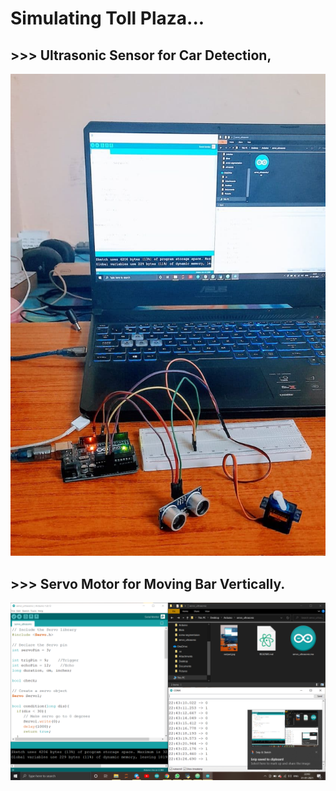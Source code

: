 # Simulating Toll Plaza...

## >>> Ultrasonic Sensor for Car Detection,

[![ss](output.jpg)](servo_ultrasonic.ino)

## >>> Servo Motor for Moving Bar Vertically.

[![output](Screenshot.png)](servo_ultrasonic.ino)
